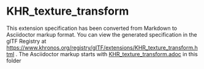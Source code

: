<!--
Copyright 2022 The Khronos Group Inc.
SPDX-License-Identifier: LicenseRef-KhronosSpecCopyright
-->

# KHR_texture_transform

This extension specification has been converted from Markdown to Asciidoctor markup format.
You can view the generated specification in the glTF Registry at
https://www.khronos.org/registry/glTF/extensions/KHR_texture_transform.html .
The Asciidoctor markup starts with [KHR_texture_transform.adoc](KHR_texture_transform.adoc) in this folder
